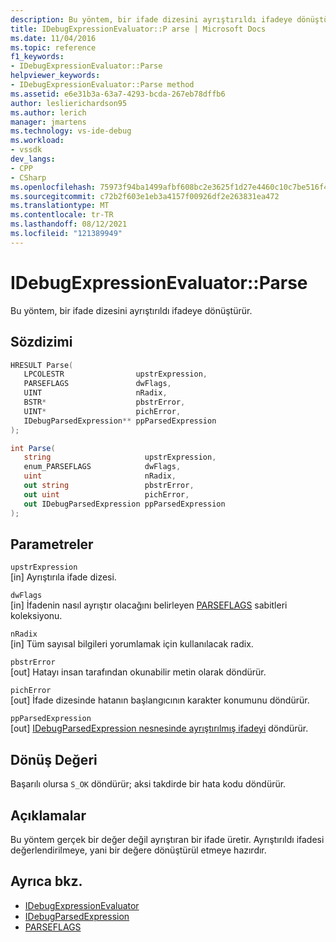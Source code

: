 ```yaml
---
description: Bu yöntem, bir ifade dizesini ayrıştırıldı ifadeye dönüştürür.
title: IDebugExpressionEvaluator::P arse | Microsoft Docs
ms.date: 11/04/2016
ms.topic: reference
f1_keywords:
- IDebugExpressionEvaluator::Parse
helpviewer_keywords:
- IDebugExpressionEvaluator::Parse method
ms.assetid: e6e31b3a-63a7-4293-bcda-267eb78dffb6
author: leslierichardson95
ms.author: lerich
manager: jmartens
ms.technology: vs-ide-debug
ms.workload:
- vssdk
dev_langs:
- CPP
- CSharp
ms.openlocfilehash: 75973f94ba1499afbf608bc2e3625f1d27e4460c10c7be516f4d5badb10d21b7
ms.sourcegitcommit: c72b2f603e1eb3a4157f00926df2e263831ea472
ms.translationtype: MT
ms.contentlocale: tr-TR
ms.lasthandoff: 08/12/2021
ms.locfileid: "121389949"
---
```

# <a name="idebugexpressionevaluatorparse"></a>IDebugExpressionEvaluator::Parse
Bu yöntem, bir ifade dizesini ayrıştırıldı ifadeye dönüştürür.

## <a name="syntax"></a>Sözdizimi

```cpp
HRESULT Parse( 
   LPCOLESTR                upstrExpression,
   PARSEFLAGS               dwFlags,
   UINT                     nRadix,
   BSTR*                    pbstrError,
   UINT*                    pichError,
   IDebugParsedExpression** ppParsedExpression
);
```

```csharp
int Parse(
   string                     upstrExpression,
   enum_PARSEFLAGS            dwFlags,
   uint                       nRadix,
   out string                 pbstrError,
   out uint                   pichError,
   out IDebugParsedExpression ppParsedExpression
);
```

## <a name="parameters"></a>Parametreler
`upstrExpression`\
[in] Ayrıştırıla ifade dizesi.

`dwFlags`\
[in] İfadenin nasıl ayrıştır olacağını belirleyen [PARSEFLAGS](../../../extensibility/debugger/reference/parseflags.md) sabitleri koleksiyonu.

`nRadix`\
[in] Tüm sayısal bilgileri yorumlamak için kullanılacak radix.

`pbstrError`\
[out] Hatayı insan tarafından okunabilir metin olarak döndürür.

`pichError`\
[out] İfade dizesinde hatanın başlangıcının karakter konumunu döndürür.

`ppParsedExpression`\
[out] [IDebugParsedExpression nesnesinde ayrıştırılmış ifadeyi](../../../extensibility/debugger/reference/idebugparsedexpression.md) döndürür.

## <a name="return-value"></a>Dönüş Değeri
 Başarılı olursa `S_OK` döndürür; aksi takdirde bir hata kodu döndürür.

## <a name="remarks"></a>Açıklamalar
 Bu yöntem gerçek bir değer değil ayrıştıran bir ifade üretir. Ayrıştırıldı ifadesi değerlendirilmeye, yani bir değere dönüştürül etmeye hazırdır.

## <a name="see-also"></a>Ayrıca bkz.
- [IDebugExpressionEvaluator](../../../extensibility/debugger/reference/idebugexpressionevaluator.md)
- [IDebugParsedExpression](../../../extensibility/debugger/reference/idebugparsedexpression.md)
- [PARSEFLAGS](../../../extensibility/debugger/reference/parseflags.md)
